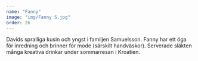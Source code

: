 ```yaml
---
name: "Fanny"
image: "img/Fanny S.jpg"
order: 26
---
```

Davids spralliga kusin och yngst i familjen Samuelsson. Fanny har ett öga för inredning och brinner för mode (särskilt handväskor). Serverade släkten många kreativa drinkar under sommarresan i Kroatien.
